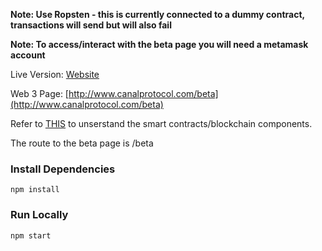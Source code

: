 **Note: Use Ropsten - this is currently connected to a dummy contract, transactions will send but will also fail**

**Note: To access/interact with the beta page you will need a metamask account**

Live Version: [Website](http://www.canalprotocol.com/)

Web 3 Page: [http://www.canalprotocol.com/beta](http://www.canalprotocol.com/beta)

Refer to [THIS](https://github.com/Canal-Protocol/Distributed-Liquidity-Pool) to unserstand the smart contracts/blockchain components. 

The route to the beta page is /beta

### Install Dependencies
`npm install`

### Run Locally
`npm start`
